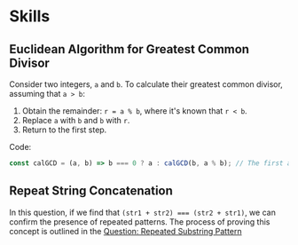 # Skills
## Euclidean Algorithm for Greatest Common Divisor
Consider two integers, `a` and `b`. To calculate their greatest common divisor, assuming that `a > b`:
1. Obtain the remainder: `r = a % b`, where it's known that `r < b`.
2. Replace `a` with `b` and `b` with `r`.
3. Return to the first step.

Code:
```javascript
const calGCD = (a, b) => b === 0 ? a : calGCD(b, a % b); // The first argument records the larger integer, and the second argument records the remainder.
```

## Repeat String Concatenation
In this question, if we find that `(str1 + str2) === (str2 + str1)`, we can confirm the presence of repeated patterns. The process of proving this concept is outlined in the [Question: Repeated Substring Pattern](https://github.com/liushuyu6666/Algorithm_Leetcode_JavaScript/blob/master/Repeated_Substring_Pattern/)
